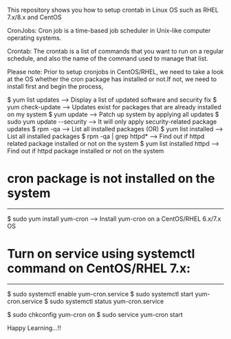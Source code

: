 This repository shows you how to setup crontab in Linux OS such as RHEL 7.x/8.x and CentOS

CronJobs:
Cron job is a time-based job scheduler in Unix-like computer operating systems.

Crontab:
The crontab is a list of commands that you want to run on a regular schedule, and also the name of the command used to manage that list.

Please note:
Prior to setup cronjobs in CentOS/RHEL, we need to take a look at the OS whether the cron package has installed or not.If not, we need to install first and begin the process,

$ yum list updates        --> Display a list of updated software and security fix
$ yum check-update        --> Updates exist for packages that are already installed on my system
$ yum update              --> Patch up system by applying all updates
$ sudo yum update --security --> It will only apply security-related package updates
$ rpm -qa                 --> List all installed packages  (OR)
$ yum list installed      --> List all installed packages
$ rpm -qa | grep httpd*   --> Find out if httpd related package installed or not on the system
$ yum list installed httpd  --> Find out if httpd package installed or not on the system

# cron package is not installed on the system
***********************************************************************************************************************************************
$ sudo yum install yum-cron -->  Install yum-cron on a CentOS/RHEL 6.x/7.x OS

# Turn on service using systemctl command on CentOS/RHEL 7.x:
************************************************************************************************************************************************
$ sudo systemctl enable yum-cron.service
$ sudo systemctl start yum-cron.service
$ sudo systemctl status yum-cron.service

$ sudo chkconfig yum-cron on
$ sudo service yum-cron start

Happy Learning...!!

